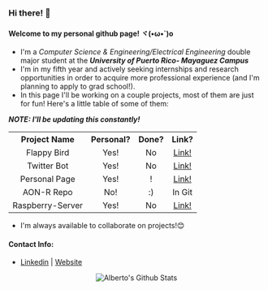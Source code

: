 ### Hi there! 👋
#### Welcome to my personal github page! ヾ(•ω•\`)o
- I'm a _Computer Science & Engineering/Electrical Engineering_ double major student at the _**University of Puerto Rico- Mayaguez Campus**_
- I'm in my fifth year and actively seeking internships and research opportunities in order to acquire more professional experience (and I'm planning to apply to grad school!).
- In this page I'll be working on a couple projects, most of them are just for fun! Here's a little table of some of them:

***NOTE: I'll be updating this constantly!***


 <table>
    <tr>
      <th>Project Name</th>
      <th>Personal?</th>
      <th>Done?</th>
      <th>Link?</th>
    </tr>
    <tr>
      <td align="center">Flappy Bird</td>
      <td align="center">Yes!</td>
      <td align="center">No</td>
      <td align="center"><a href="https://github.com/albertocruz6/Flappy-Bird-Dev_">Link!</a></td>
    </tr>
    <tr>
      <td align="center">Twitter Bot</td>
      <td align="center">Yes!</td>
      <td align="center">No</td>
      <td align="center"><a href="https://github.com/albertocruz6/Twitter_Bot-Database_Integration">Link!</a></td>   
    </tr>
    <tr>
      <td align="center">Personal Page</td>
      <td align="center">Yes!</td>
      <td align="center">!</td>
      <td align="center"><a href="https://albertocruz6.com">Link!</a></td>   
    </tr>
    <tr>
      <td align="center">AON-R Repo</td>
      <td align="center">No!</td>
      <td align="center">:)</td>
      <td align="center">In Git</td>   
    </tr>
    <tr>
      <td align="center">Raspberry-Server</td>
      <td align="center">Yes!</td>
      <td align="center">No</td>
      <td align="center"><a href="https://github.com/albertocruz6/Raspberry-Server">Link!</a></td>   
    </tr>    
 </table>

- I'm always available to collaborate on projects!😊

#### Contact Info:
- [Linkedin](https://www.linkedin.com/in/albertocruz6/) | [Website](http://albertocruz6.com)

<!-- <p align="center">
  <footer>
     <a href="https://www.linkedin.com/in/albertocruz6/" align="right">Linkedin!</a>
     <a href="https://albertocruz6.github.io/res/ALBERTO_RESUME.pdf" align="center">Resume</a>
     <a href="http://albertocruz6.github.io/" align="left">Website</a>
  </footer>
</p> -->
<p align="center">
  <img alt="Alberto's Github Stats" src="https://github-readme-stats.vercel.app/api?username=albertocruz6&show_icons=true&include_all_commits=true&hide_border=true" />
</p>

<!--
**albertocruz6/albertocruz6** is a ✨ _special_ ✨ repository because its `README.md` (this file) appears on your GitHub profile.

Here are some ideas to get you started:

- 🔭 I’m currently working on ...
- 🌱 I’m currently learning ...
- 👯 I’m looking to collaborate on ...
- 🤔 I’m looking for help with ...
- 💬 Ask me about ...
- 📫 How to reach me: ...
- 😄 Pronouns: ...
- ⚡ Fun fact: ...
-->
